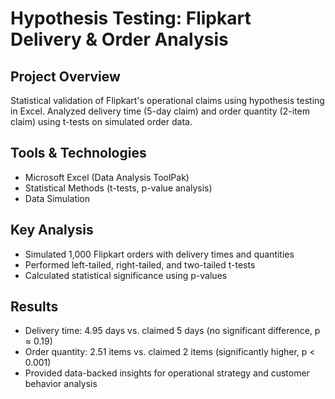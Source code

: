 # Hypothesis Testing: Flipkart Delivery & Order Analysis

## Project Overview
Statistical validation of Flipkart's operational claims using hypothesis testing in Excel. Analyzed delivery time (5-day claim) and order quantity (2-item claim) using t-tests on simulated order data.

## Tools & Technologies
- Microsoft Excel (Data Analysis ToolPak)
- Statistical Methods (t-tests, p-value analysis)
- Data Simulation

## Key Analysis
- Simulated 1,000 Flipkart orders with delivery times and quantities
- Performed left-tailed, right-tailed, and two-tailed t-tests
- Calculated statistical significance using p-values

## Results
- Delivery time: 4.95 days vs. claimed 5 days (no significant difference, p ≈ 0.19)
- Order quantity: 2.51 items vs. claimed 2 items (significantly higher, p < 0.001)
- Provided data-backed insights for operational strategy and customer behavior analysis
